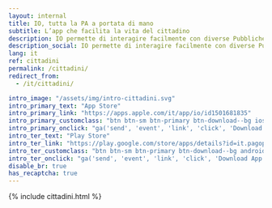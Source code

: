```yaml
---
layout: internal
title: IO, tutta la PA a portata di mano
subtitle: L’app che facilita la vita del cittadino
description: IO permette di interagire facilmente con diverse Pubbliche Amministrazioni, locali o nazionali, raccogliendo tutti i loro servizi, comunicazioni, pagamenti e documenti in un'unica app, in modo sicuro e sempre a portata di mano.
description_social: IO permette di interagire facilmente con diverse Pubbliche Amministrazioni, raccogliendo tutti i loro servizi in un'unica app, in modo sicuro e sempre a portata di mano.
lang: it
ref: cittadini
permalink: /cittadini/
redirect_from:
  - /it/cittadini/

intro_image: "/assets/img/intro-cittadini.svg"
intro_primary_text: "App Store"
intro_primary_link: "https://apps.apple.com/it/app/io/id1501681835"
intro_primary_customclass: "btn btn-sm btn-primary btn-download--bg ios text-uppercase px-3 px-md-5 mr-2"
intro_primary_onclick: "ga('send', 'event', 'link', 'click', 'Download App: iOS', 1)"
intro_ter_text: "Play Store"
intro_ter_link: "https://play.google.com/store/apps/details?id=it.pagopa.io.app"
intro_ter_customclass: "btn btn-sm btn-primary btn-download--bg android text-uppercase px-3 px-md-5 "
intro_ter_onclick: "ga('send', 'event', 'link', 'click', 'Download App: Android', 1)"
disable_br: true
has_recaptcha: true
---
```


{% include cittadini.html %}
